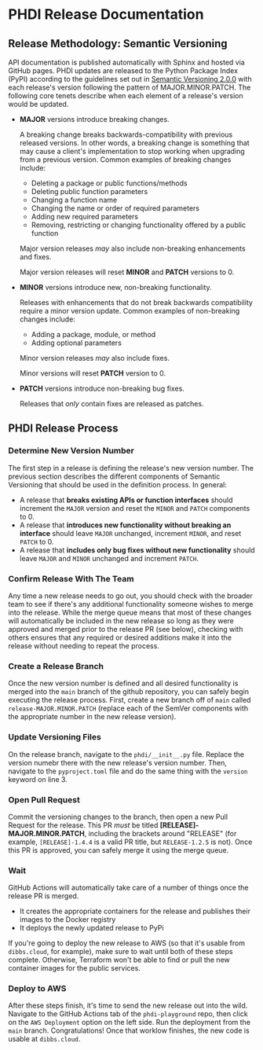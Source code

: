 # PHDI Release Documentation

## Release Methodology: Semantic Versioning
API documentation is published automatically with Sphinx and hosted via GitHub pages. PHDI updates are released to the Python Package Index (PyPI) according to the guidelines set out in [Semantic Versioning 2.0.0](https://semver.org/) with each release's version following the pattern of MAJOR.MINOR.PATCH. The following core tenets describe when each element of a release's version would be updated.

* **MAJOR** versions introduce breaking changes.

  A breaking change breaks backwards-compatibility with previous released versions. In other words, a breaking change is something that may cause a client's implementation to stop working when upgrading from a previous version. Common examples of breaking changes include:
  * Deleting a package or public functions/methods
  * Deleting public function parameters
  * Changing a function name
  * Changing the name or order of required parameters
  * Adding new required parameters
  * Removing, restricting or changing functionality offered by a public function

  Major version releases _may_ also include non-breaking enhancements and fixes.

  Major version releases will reset **MINOR** and **PATCH** versions to 0.
  
* **MINOR** versions introduce new, non-breaking functionality.
  
  Releases with enhancements that do not break backwards compatibility require a minor version update. Common examples of non-breaking changes include:
  * Adding a package, module, or method
  * Adding optional parameters

  Minor version releases _may_ also include fixes.

  Minor versions will reset **PATCH** version to 0.

* **PATCH** versions introduce non-breaking bug fixes.

  Releases that _only_ contain fixes are released as patches.


## PHDI Release Process

### Determine New Version Number
The first step in a release is defining the release's new version number. The previous section describes the different components of Semantic Versioning that should be used in the definition process. In general:

* A release that **breaks existing APIs or function interfaces** should increment the `MAJOR` version and reset the `MINOR` and `PATCH` components to 0.
* A release that **introduces new functionality without breaking an interface** should leave `MAJOR` unchanged, increment `MINOR`, and reset `PATCH` to 0.
* A release that **includes only bug fixes without new functionality** should leave `MAJOR` and `MINOR` unchanged and increment `PATCH`.

### Confirm Release With The Team
Any time a new release needs to go out, you should check with the broader team to see if there's any additional functionality someone wishes to merge into the release. While the merge queue means that most of these changes will automatically be included in the new release so long as they were approved and merged prior to the release PR (see below), checking with others ensures that any required or desired additions make it into the release without needing to repeat the process.

### Create a Release Branch
Once the new version number is defined and all desired functionality is merged into the `main` branch of the github repository, you can safely begin executing the release process. First, create a new branch off of `main` called `release-MAJOR.MINOR.PATCH` (replace each of the SemVer components with the appropriate number in the new release version).

### Update Versioning Files
On the release branch, navigate to the `phdi/__init__.py` file. Replace the version numebr there with the new release's version number. Then, navigate to the `pyproject.toml` file and do the same thing with the `version` keyword on line 3.

### Open Pull Request
Commit the versioning changes to the branch, then open a new Pull Request for the release. This PR *must* be titled **[RELEASE]-MAJOR.MINOR.PATCH**, including the brackets around "RELEASE" (for example, `[RELEASE]-1.4.4` is a valid PR title, but `RELEASE-1.2.5` is not). Once this PR is approved, you can safely merge it using the merge queue.

### Wait
GitHub Actions will automatically take care of a number of things once the release PR is merged.

* It creates the appropriate containers for the release and publishes their images to the Docker registry
* It deploys the newly updated release to PyPi

If you're going to deploy the new release to AWS (so that it's usable from `dibbs.cloud`, for example), make sure to wait until both of these steps complete. Otherwise, Terraform won't be able to find or pull the new container images for the public services.

### Deploy to AWS
After these steps finish, it's time to send the new release out into the wild. Navigate to the GitHub Actions tab of the `phdi-playground` repo, then click on the `AWS Deployment` option on the left side. Run the deployment from the `main` branch. Congratulations! Once that worklow finishes, the new code is usable at `dibbs.cloud`.